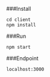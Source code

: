 ###Install
```
cd client
npm install
```

###Run
```
npm start
```

###Endpoint
```
localhost:3000
```
